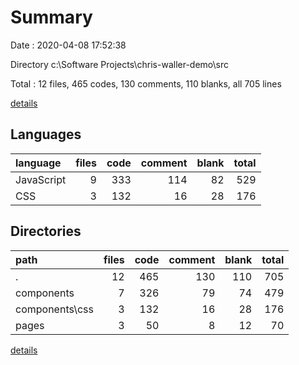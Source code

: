 # Summary

Date : 2020-04-08 17:52:38

Directory c:\Software Projects\chris-waller-demo\src

Total : 12 files,  465 codes, 130 comments, 110 blanks, all 705 lines

[details](details.md)

## Languages
| language | files | code | comment | blank | total |
| :--- | ---: | ---: | ---: | ---: | ---: |
| JavaScript | 9 | 333 | 114 | 82 | 529 |
| CSS | 3 | 132 | 16 | 28 | 176 |

## Directories
| path | files | code | comment | blank | total |
| :--- | ---: | ---: | ---: | ---: | ---: |
| . | 12 | 465 | 130 | 110 | 705 |
| components | 7 | 326 | 79 | 74 | 479 |
| components\css | 3 | 132 | 16 | 28 | 176 |
| pages | 3 | 50 | 8 | 12 | 70 |

[details](details.md)
